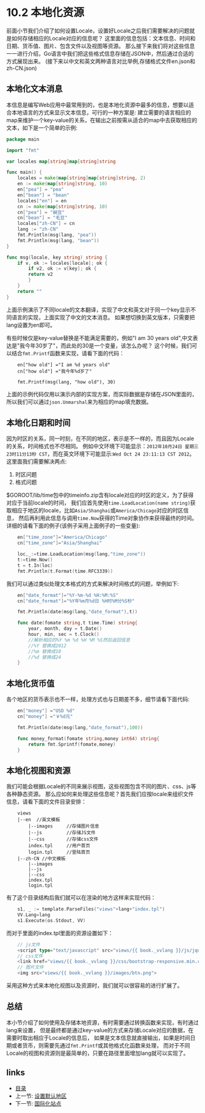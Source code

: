 # 10.2 本地化资源
前面小节我们介绍了如何设置Locale，设置好Locale之后我们需要解决的问题就是如何存储相应的Locale对应的信息呢？
这里面的信息包括：文本信息、时间和日期、货币值、图片、包含文件以及视图等资源。
那么接下来我们将对这些信息一一进行介绍，Go语言中我们把这些格式信息存储在JSON中，然后通过合适的方式展现出来。
(接下来以中文和英文两种语言对比举例,存储格式文件en.json和zh-CN.json)

## 本地化文本消息
本信息是编写Web应用中最常用到的，也是本地化资源中最多的信息，想要以适合本地语言的方式来显示文本信息，可行的一种方案是:
建立需要的语言相应的map来维护一个key-value的关系，在输出之前按需从适合的map中去获取相应的文本，如下是一个简单的示例:
```go
package main

import "fmt"

var locales map[string]map[string]string

func main() {
	locales = make(map[string]map[string]string, 2)
	en := make(map[string]string, 10)
	en["pea"] = "pea"
	en["bean"] = "bean"
	locales["en"] = en
	cn := make(map[string]string, 10)
	cn["pea"] = "豌豆"
	cn["bean"] = "毛豆"
	locales["zh-CN"] = cn
	lang := "zh-CN"
	fmt.Println(msg(lang, "pea"))
	fmt.Println(msg(lang, "bean"))
}

func msg(locale, key string) string {
	if v, ok := locales[locale]; ok {
		if v2, ok := v[key]; ok {
		return v2
		}
	}
	return ""
}
```

上面示例演示了不同locale的文本翻译，实现了中文和英文对于同一个key显示不同语言的实现，上面实现了中文的文本消息。
如果想切换到英文版本，只需要把lang设置为en即可。

有些时候仅是key-value替换是不能满足需要的，例如"I am 30 years old",中文表达是"我今年30岁了"，而此处的30是一个变量，该怎么办呢？
这个时候，我们可以结合`fmt.Printf`函数来实现，请看下面的代码：
```
	en["how old"] ="I am %d years old"
	cn["how old"] ="我今年%d岁了"

	fmt.Printf(msg(lang, "how old"), 30)
````

上面的示例代码仅用以演示内部的实现方案，而实际数据是存储在JSON里面的，所以我们可以通过`json.Unmarshal`来为相应的map填充数据。

## 本地化日期和时间
因为时区的关系，同一时刻，在不同的地区，表示是不一样的，而且因为Locale的关系，时间格式也不尽相同。
例如中文环境下可能显示：`2012年10月24日 星期三 23时11分13秒 CST`，而在英文环境下可能显示:`Wed Oct 24 23:11:13 CST 2012`。
这里面我们需要解决两点:   
1. 时区问题
2. 格式问题

$GOROOT/lib/time包中的timeinfo.zip含有locale对应的时区的定义，为了获得对应于当前locale的时间，
我们应首先使用`time.LoadLocation(name string)`获取相应于地区的locale，比如`Asia/Shanghai`或`America/Chicago`对应的时区信息，
然后再利用此信息与调用`time.Now`获得的Time对象协作来获得最终的时间。详细的请看下面的例子(该例子采用上面例子的一些变量):
```go
	en["time_zone"]="America/Chicago"
	cn["time_zone"]="Asia/Shanghai"

	loc,_:=time.LoadLocation(msg(lang,"time_zone"))
	t:=time.Now()
	t = t.In(loc)
	fmt.Println(t.Format(time.RFC3339))
```

我们可以通过类似处理文本格式的方式来解决时间格式的问题，举例如下:
```go
	en["date_format"]="%Y-%m-%d %H:%M:%S"
	cn["date_format"]="%Y年%m月%d日 %H时%M分%S秒"

	fmt.Println(date(msg(lang,"date_format"),t))

	func date(fomate string,t time.Time) string{
		year, month, day = t.Date()
		hour, min, sec = t.Clock()
		//解析相应的%Y %m %d %H %M %S然后返回信息
		//%Y 替换成2012
		//%m 替换成10
		//%d 替换成24
	}
```

## 本地化货币值
各个地区的货币表示也不一样，处理方式也与日期差不多，细节请看下面代码:
```go
	en["money"] ="USD %d"
	cn["money"] ="￥%d元"

	fmt.Println(date(msg(lang,"date_format"),100))

	func money_format(fomate string,money int64) string{
		return fmt.Sprintf(fomate,money)
	}
```

## 本地化视图和资源
我们可能会根据Locale的不同来展示视图，这些视图包含不同的图片、css、js等各种静态资源。
那么应如何来处理这些信息呢？首先我们应按locale来组织文件信息，请看下面的文件目录安排：
```
	views
	|--en  //英文模板
		|--images     //存储图片信息
		|--js         //存储JS文件
		|--css        //存储css文件
		index.tpl     //用户首页
		login.tpl     //登陆首页
	|--zh-CN //中文模板
		|--images
		|--js
		|--css
		index.tpl
		login.tpl
```

有了这个目录结构后我们就可以在渲染的地方这样来实现代码：
```go
	s1, _ := template.ParseFiles("views"+lang+"index.tpl")
	VV.Lang=lang
	s1.Execute(os.Stdout, VV)
```

而对于里面的index.tpl里面的资源设置如下：
```go
	// js文件
	<script type="text/javascript" src="views/{{ book._vvlang }}/js/jquery/jquery-1.8.0.min.js"></script>
	// css文件
	<link href="views/{{ book._vvlang }}/css/bootstrap-responsive.min.css" rel="stylesheet">
	// 图片文件
	<img src="views/{{ book._vvlang }}/images/btn.png">
```

采用这种方式来本地化视图以及资源时，我们就可以很容易的进行扩展了。

## 总结
本小节介绍了如何使用及存储本地资源，有时需要通过转换函数来实现，有时通过lang来设置，
但是最终都是通过key-value的方式来存储Locale对应的数据，在需要时取出相应于Locale的信息后，
如果是文本信息就直接输出，如果是时间日期或者货币，则需要先通过`fmt.Printf`或其他格式化函数来处理，
而对于不同Locale的视图和资源则是最简单的，只要在路径里面增加lang就可以实现了。

## links
  * [目录](<preface.md>)
  * 上一节: [设置默认地区](<10.1.md>)
  * 下一节: [国际化站点](<10.3.md>)
